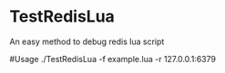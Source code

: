 # TestRedisLua
An easy method to debug redis lua script

#Usage
./TestRedisLua -f example.lua -r 127.0.0.1:6379
